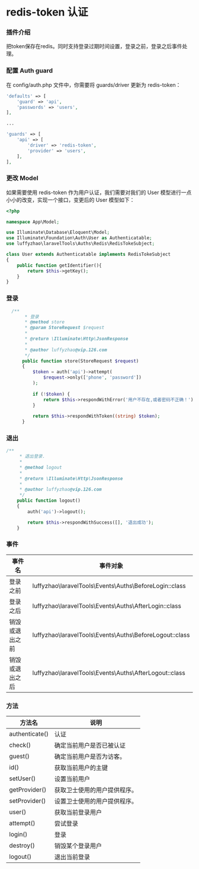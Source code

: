 # redis-token 认证

### 插件介绍

把token保存在redis。同时支持登录过期时间设置，登录之前，登录之后事件处理。


### 配置 Auth guard

在 config/auth.php 文件中，你需要将 guards/driver 更新为 redis-token：

```php
'defaults' => [
    'guard' => 'api',
    'passwords' => 'users',
],

...

'guards' => [
    'api' => [
        'driver' => 'redis-token',
        'provider' => 'users',
    ],
],
```

### 更改 Model

如果需要使用 redis-token 作为用户认证，我们需要对我们的 User 模型进行一点小小的改变，实现一个接口，变更后的 User 模型如下：

```php
<?php

namespace App\Model;

use Illuminate\Database\Eloquent\Model;
use Illuminate\Foundation\Auth\User as Authenticatable;
use luffyzhao\laravelTools\Auths\Redis\RedisTokeSubject;

class User extends Authenticatable implements RedisTokeSubject
{
    public function getIdentifier(){
        return $this->getKey();
    }
}

```

### 登录 

```php
  /**
       * 登录
       * @method store
       * @param StoreRequest $request
       *
       * @return \Illuminate\Http\JsonResponse
       *
       * @author luffyzhao@vip.126.com
       */
      public function store(StoreRequest $request)
      {
          $token = auth('api')->attempt(
              $request->only(['phone', 'password'])
          );
          
          if (!$token) {
              return $this->respondWithError('用户不存在,或者密码不正确！');
          }
          
          return $this->respondWithToken((string) $token);
      }
```

### 退出

```php
/**
     * 退出登录.
     *
     * @method logout
     *
     * @return \Illuminate\Http\JsonResponse
     *
     * @author luffyzhao@vip.126.com
     */
    public function logout()
    {
        auth('api')->logout();

        return $this->respondWithSuccess([], '退出成功');
    }
```

### 事件

| 事件名 | 事件对象 |
| --- | --- |
| 登录之前 | luffyzhao\laravelTools\Events\Auths\BeforeLogin::class|
| 登录之后 | luffyzhao\laravelTools\Events\Auths\AfterLogin::class|
| 销毁或退出之前 | luffyzhao\laravelTools\Events\Auths\BeforeLogout::class|
| 销毁或退出之后 | luffyzhao\laravelTools\Events\Auths\AfterLogout::class|
 

### 方法

| 方法名 | 说明 |
| --- | --- |
| authenticate() | 认证 |
| check() | 确定当前用户是否已被认证 |
| guest() | 确定当前用户是否为访客。 |
| id() | 获取当前用户的主键 |
| setUser() | 设置当前用户 |
| getProvider() | 获取卫士使用的用户提供程序。 |
| setProvider() | 设置卫士使用的用户提供程序。 |
| user() | 获取当前登录用户 |
| attempt() | 尝试登录 |
| login() | 登录 |
| destroy() | 销毁某个登录用户 |
| logout() | 退出当前登录 |








